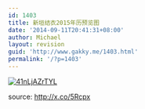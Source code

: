 ```yaml
---
id: 1403
title: 新垣结衣2015年历预览图
date: '2014-09-11T20:41:31+08:00'
author: Michael
layout: revision
guid: 'http://www.gakky.me/1403.html'
permalink: '/?p=1403'
---
```


[![41nLjAZrTYL](http://www.yui-aragaki.org/wp-content/uploads/2014/09/41nLjAZrTYL.jpg)](http://www.yui-aragaki.org/wp-content/uploads/2014/09/41nLjAZrTYL.jpg)

source: <http://x.co/5Rcpx>